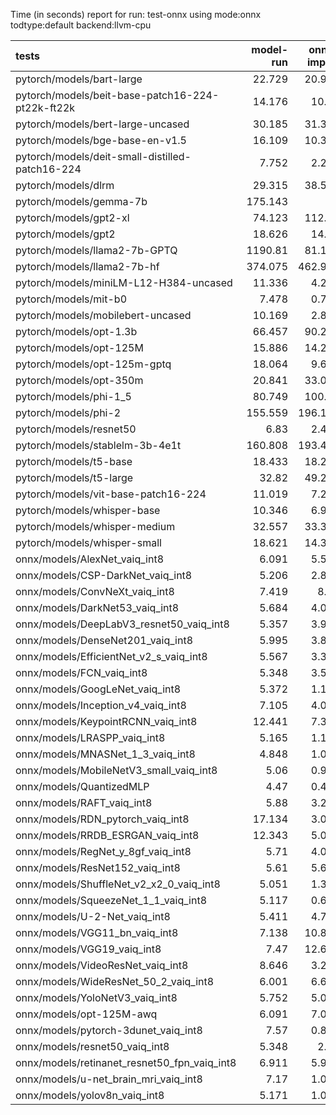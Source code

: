 Time (in seconds) report for run: test-onnx using mode:onnx todtype:default backend:llvm-cpu

| tests                                            |   model-run |   onnx-import |   torch-mlir |   iree-compile |   inference |
|:-------------------------------------------------|------------:|--------------:|-------------:|---------------:|------------:|
| pytorch/models/bart-large                        |      22.729 |        20.998 |            0 |          6.167 |       0     |
| pytorch/models/beit-base-patch16-224-pt22k-ft22k |      14.176 |        10.01  |            0 |          3.688 |       0     |
| pytorch/models/bert-large-uncased                |      30.185 |        31.381 |            0 |          8.662 |       0     |
| pytorch/models/bge-base-en-v1.5                  |      16.109 |        10.395 |            0 |          3.334 |       0     |
| pytorch/models/deit-small-distilled-patch16-224  |       7.752 |         2.272 |            0 |          4.851 |       0.477 |
| pytorch/models/dlrm                              |      29.315 |        38.534 |            0 |         12.903 |       0     |
| pytorch/models/gemma-7b                          |     175.143 |         0     |            0 |          0     |       0     |
| pytorch/models/gpt2-xl                           |      74.123 |       112.09  |            0 |         38.134 |       0     |
| pytorch/models/gpt2                              |      18.626 |        14.44  |            0 |          4.059 |       0     |
| pytorch/models/llama2-7b-GPTQ                    |    1190.81  |        81.198 |            0 |         60.18  |      15.262 |
| pytorch/models/llama2-7b-hf                      |     374.075 |       462.994 |            0 |        347.643 |      26.882 |
| pytorch/models/miniLM-L12-H384-uncased           |      11.336 |         4.271 |            0 |          1.338 |       0     |
| pytorch/models/mit-b0                            |       7.478 |         0.797 |            0 |          6.362 |       0.506 |
| pytorch/models/mobilebert-uncased                |      10.169 |         2.828 |            0 |         12.353 |       0.321 |
| pytorch/models/opt-1.3b                          |      66.457 |        90.287 |            0 |         32.606 |       0     |
| pytorch/models/opt-125M                          |      15.886 |        14.237 |            0 |          4.038 |       0     |
| pytorch/models/opt-125m-gptq                     |      18.064 |         9.691 |            0 |          2.632 |       0     |
| pytorch/models/opt-350m                          |      20.841 |        33.027 |            0 |          8.337 |       0     |
| pytorch/models/phi-1_5                           |      80.749 |       100.89  |            0 |         76.51  |      20.219 |
| pytorch/models/phi-2                             |     155.559 |       196.145 |            0 |        144.482 |      25.373 |
| pytorch/models/resnet50                          |       6.83  |         2.462 |            0 |          4.579 |       0.416 |
| pytorch/models/stablelm-3b-4e1t                  |     160.808 |       193.416 |            0 |        145.755 |      20.11  |
| pytorch/models/t5-base                           |      18.433 |        18.297 |            0 |         17.149 |      20.937 |
| pytorch/models/t5-large                          |      32.82  |        49.281 |            0 |         46.573 |      44.4   |
| pytorch/models/vit-base-patch16-224              |      11.019 |         7.227 |            0 |          7.721 |       1.48  |
| pytorch/models/whisper-base                      |      10.346 |         6.994 |            0 |          6.039 |      16.81  |
| pytorch/models/whisper-medium                    |      32.557 |        33.308 |            0 |         24.979 |      26.503 |
| pytorch/models/whisper-small                     |      18.621 |        14.367 |            0 |         11.371 |      24.147 |
| onnx/models/AlexNet_vaiq_int8                    |       6.091 |         5.573 |            0 |          4.282 |       0.188 |
| onnx/models/CSP-DarkNet_vaiq_int8                |       5.206 |         2.899 |            0 |          9.728 |       0.536 |
| onnx/models/ConvNeXt_vaiq_int8                   |       7.419 |         8.52  |            0 |         11.599 |       0     |
| onnx/models/DarkNet53_vaiq_int8                  |       5.684 |         4.097 |            0 |          8.261 |       0.828 |
| onnx/models/DeepLabV3_resnet50_vaiq_int8         |       5.357 |         3.972 |            0 |          7.123 |       0     |
| onnx/models/DenseNet201_vaiq_int8                |       5.995 |         3.824 |            0 |         28.731 |       0.419 |
| onnx/models/EfficientNet_v2_s_vaiq_int8          |       5.567 |         3.318 |            0 |         19.549 |       0.394 |
| onnx/models/FCN_vaiq_int8                        |       5.348 |         3.537 |            0 |          7.733 |       3.263 |
| onnx/models/GoogLeNet_vaiq_int8                  |       5.372 |         1.105 |            0 |         10.234 |       0.204 |
| onnx/models/Inception_v4_vaiq_int8               |       7.105 |         4.087 |            0 |         16.415 |      14.952 |
| onnx/models/KeypointRCNN_vaiq_int8               |      12.441 |         7.358 |            0 |          1.619 |       0     |
| onnx/models/LRASPP_vaiq_int8                     |       5.165 |         1.107 |            0 |          9.722 |      11.456 |
| onnx/models/MNASNet_1_3_vaiq_int8                |       4.848 |         1.092 |            0 |          6.448 |       0.135 |
| onnx/models/MobileNetV3_small_vaiq_int8          |       5.06  |         0.982 |            0 |          8.015 |       0.09  |
| onnx/models/QuantizedMLP                         |       4.47  |         0.416 |            0 |          0.801 |       0.059 |
| onnx/models/RAFT_vaiq_int8                       |       5.88  |         3.244 |            0 |          8.077 |       0     |
| onnx/models/RDN_pytorch_vaiq_int8                |      17.134 |         3.008 |            0 |         13.581 |     147.681 |
| onnx/models/RRDB_ESRGAN_vaiq_int8                |      12.343 |         5.019 |            0 |         37.084 |     104.306 |
| onnx/models/RegNet_y_8gf_vaiq_int8               |       5.71  |         4.072 |            0 |         10.4   |       0.704 |
| onnx/models/ResNet152_vaiq_int8                  |       5.61  |         5.698 |            0 |         16.116 |       1.141 |
| onnx/models/ShuffleNet_v2_x2_0_vaiq_int8         |       5.051 |         1.306 |            0 |          6.441 |       0.128 |
| onnx/models/SqueezeNet_1_1_vaiq_int8             |       5.117 |         0.614 |            0 |          4.357 |       0.105 |
| onnx/models/U-2-Net_vaiq_int8                    |       5.411 |         4.732 |            0 |         14.286 |       0     |
| onnx/models/VGG11_bn_vaiq_int8                   |       7.138 |        10.847 |            0 |          7.092 |       0.976 |
| onnx/models/VGG19_vaiq_int8                      |       7.47  |        12.693 |            0 |          8.117 |       2.075 |
| onnx/models/VideoResNet_vaiq_int8                |       8.646 |         3.204 |            0 |          4.358 |      82.517 |
| onnx/models/WideResNet_50_2_vaiq_int8            |       6.001 |         6.641 |            0 |          8.945 |       1.292 |
| onnx/models/YoloNetV3_vaiq_int8                  |       5.752 |         5.037 |            0 |          8.601 |      19.409 |
| onnx/models/opt-125M-awq                         |       6.091 |         7.061 |            0 |          8.205 |       0     |
| onnx/models/pytorch-3dunet_vaiq_int8             |       7.57  |         0.853 |            0 |          4.166 |      27.593 |
| onnx/models/resnet50_vaiq_int8                   |       5.348 |         2.59  |            0 |          7.415 |       0.462 |
| onnx/models/retinanet_resnet50_fpn_vaiq_int8     |       6.911 |         5.991 |            0 |          1.373 |       0     |
| onnx/models/u-net_brain_mri_vaiq_int8            |       7.17  |         1.068 |            0 |          4.536 |      84.381 |
| onnx/models/yolov8n_vaiq_int8                    |       5.171 |         1.068 |            0 |         10.148 |       5.587 |
